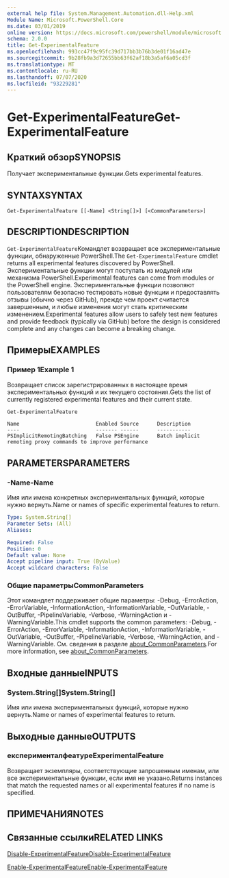 ```yaml
---
external help file: System.Management.Automation.dll-Help.xml
Module Name: Microsoft.PowerShell.Core
ms.date: 03/01/2019
online version: https://docs.microsoft.com/powershell/module/microsoft.powershell.core/get-experimentalfeature?view=powershell-6&WT.mc_id=ps-gethelp
schema: 2.0.0
title: Get-ExperimentalFeature
ms.openlocfilehash: 993cc47f9c95fc39d717bb3b76b3de01f16ad47e
ms.sourcegitcommit: 9b28fb9a3d72655bb63f62af18b3a5af6a05cd3f
ms.translationtype: MT
ms.contentlocale: ru-RU
ms.lasthandoff: 07/07/2020
ms.locfileid: "93229281"
---
```

# <span data-ttu-id="75906-102">Get-ExperimentalFeature</span><span class="sxs-lookup"><span data-stu-id="75906-102">Get-ExperimentalFeature</span></span>

## <span data-ttu-id="75906-103">Краткий обзор</span><span class="sxs-lookup"><span data-stu-id="75906-103">SYNOPSIS</span></span>
<span data-ttu-id="75906-104">Получает экспериментальные функции.</span><span class="sxs-lookup"><span data-stu-id="75906-104">Gets experimental features.</span></span>

## <span data-ttu-id="75906-105">SYNTAX</span><span class="sxs-lookup"><span data-stu-id="75906-105">SYNTAX</span></span>

```
Get-ExperimentalFeature [[-Name] <String[]>] [<CommonParameters>]
```

## <span data-ttu-id="75906-106">DESCRIPTION</span><span class="sxs-lookup"><span data-stu-id="75906-106">DESCRIPTION</span></span>

<span data-ttu-id="75906-107">`Get-ExperimentalFeature`Командлет возвращает все экспериментальные функции, обнаруженные PowerShell.</span><span class="sxs-lookup"><span data-stu-id="75906-107">The `Get-ExperimentalFeature` cmdlet returns all experimental features discovered by PowerShell.</span></span>
<span data-ttu-id="75906-108">Экспериментальные функции могут поступать из модулей или механизма PowerShell.</span><span class="sxs-lookup"><span data-stu-id="75906-108">Experimental features can come from modules or the PowerShell engine.</span></span> <span data-ttu-id="75906-109">Экспериментальные функции позволяют пользователям безопасно тестировать новые функции и предоставлять отзывы (обычно через GitHub), прежде чем проект считается завершенным, и любые изменения могут стать критическим изменением.</span><span class="sxs-lookup"><span data-stu-id="75906-109">Experimental features allow users to safely test new features and provide feedback (typically via GitHub) before the design is considered complete and any changes can become a breaking change.</span></span>

## <span data-ttu-id="75906-110">Примеры</span><span class="sxs-lookup"><span data-stu-id="75906-110">EXAMPLES</span></span>

### <span data-ttu-id="75906-111">Пример 1</span><span class="sxs-lookup"><span data-stu-id="75906-111">Example 1</span></span>

<span data-ttu-id="75906-112">Возвращает список зарегистрированных в настоящее время экспериментальных функций и их текущего состояния.</span><span class="sxs-lookup"><span data-stu-id="75906-112">Gets the list of currently registered experimental features and their current state.</span></span>

```powershell
Get-ExperimentalFeature
```

```Output
Name                         Enabled Source      Description
----                         ------- ------      -----------
PSImplicitRemotingBatching   False PSEngine      Batch implicit remoting proxy commands to improve performance
```

## <span data-ttu-id="75906-113">PARAMETERS</span><span class="sxs-lookup"><span data-stu-id="75906-113">PARAMETERS</span></span>

### <span data-ttu-id="75906-114">-Name</span><span class="sxs-lookup"><span data-stu-id="75906-114">-Name</span></span>

<span data-ttu-id="75906-115">Имя или имена конкретных экспериментальных функций, которые нужно вернуть.</span><span class="sxs-lookup"><span data-stu-id="75906-115">Name or names of specific experimental features to return.</span></span>

```yaml
Type: System.String[]
Parameter Sets: (All)
Aliases:

Required: False
Position: 0
Default value: None
Accept pipeline input: True (ByValue)
Accept wildcard characters: False
```

### <span data-ttu-id="75906-116">Общие параметры</span><span class="sxs-lookup"><span data-stu-id="75906-116">CommonParameters</span></span>

<span data-ttu-id="75906-117">Этот командлет поддерживает общие параметры: -Debug, -ErrorAction, -ErrorVariable, -InformationAction, -InformationVariable, -OutVariable, -OutBuffer, -PipelineVariable, -Verbose, -WarningAction и -WarningVariable.</span><span class="sxs-lookup"><span data-stu-id="75906-117">This cmdlet supports the common parameters: -Debug, -ErrorAction, -ErrorVariable, -InformationAction, -InformationVariable, -OutVariable, -OutBuffer, -PipelineVariable, -Verbose, -WarningAction, and -WarningVariable.</span></span> <span data-ttu-id="75906-118">См. сведения в разделе [about_CommonParameters](https://go.microsoft.com/fwlink/?LinkID=113216).</span><span class="sxs-lookup"><span data-stu-id="75906-118">For more information, see [about_CommonParameters](https://go.microsoft.com/fwlink/?LinkID=113216).</span></span>

## <span data-ttu-id="75906-119">Входные данные</span><span class="sxs-lookup"><span data-stu-id="75906-119">INPUTS</span></span>

### <span data-ttu-id="75906-120">System.String[]</span><span class="sxs-lookup"><span data-stu-id="75906-120">System.String[]</span></span>

<span data-ttu-id="75906-121">Имя или имена экспериментальных функций, которые нужно вернуть.</span><span class="sxs-lookup"><span data-stu-id="75906-121">Name or names of experimental features to return.</span></span>

## <span data-ttu-id="75906-122">Выходные данные</span><span class="sxs-lookup"><span data-stu-id="75906-122">OUTPUTS</span></span>

### <span data-ttu-id="75906-123">експерименталфеатуре</span><span class="sxs-lookup"><span data-stu-id="75906-123">ExperimentalFeature</span></span>

<span data-ttu-id="75906-124">Возвращает экземпляры, соответствующие запрошенным именам, или все экспериментальные функции, если имя не указано.</span><span class="sxs-lookup"><span data-stu-id="75906-124">Returns instances that match the requested names or all experimental features if no name is specified.</span></span>

## <span data-ttu-id="75906-125">ПРИМЕЧАНИЯ</span><span class="sxs-lookup"><span data-stu-id="75906-125">NOTES</span></span>

## <span data-ttu-id="75906-126">Связанные ссылки</span><span class="sxs-lookup"><span data-stu-id="75906-126">RELATED LINKS</span></span>

[<span data-ttu-id="75906-127">Disable-ExperimentalFeature</span><span class="sxs-lookup"><span data-stu-id="75906-127">Disable-ExperimentalFeature</span></span>](Disable-ExperimentalFeature.md)

[<span data-ttu-id="75906-128">Enable-ExperimentalFeature</span><span class="sxs-lookup"><span data-stu-id="75906-128">Enable-ExperimentalFeature</span></span>](Enable-ExperimentalFeature.md)
